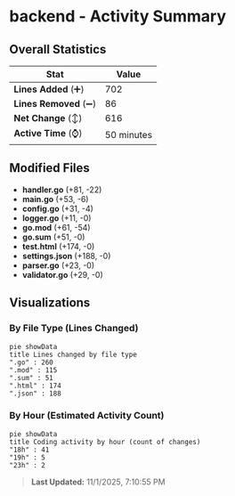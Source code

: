 # backend - Activity Summary 

## Overall Statistics

| Stat                   | Value                                                             |
| ---------------------- | ----------------------------------------------------------------- |
| **Lines Added** (➕)   | 702                                          |
| **Lines Removed** (➖) | 86                                        |
| **Net Change** (↕)    | 616                |
| **Active Time** (⌚)   | 50 minutes |


## Modified Files
- **handler.go** (+81, -22)
- **main.go** (+53, -6)
- **config.go** (+31, -4)
- **logger.go** (+11, -0)
- **go.mod** (+61, -54)
- **go.sum** (+51, -0)
- **test.html** (+174, -0)
- **settings.json** (+188, -0)
- **parser.go** (+23, -0)
- **validator.go** (+29, -0)

## Visualizations

### By File Type (Lines Changed)

```mermaid
pie showData
title Lines changed by file type
".go" : 260
".mod" : 115
".sum" : 51
".html" : 174
".json" : 188
```

### By Hour (Estimated Activity Count)

```mermaid
pie showData
title Coding activity by hour (count of changes)
"18h" : 41
"19h" : 5
"23h" : 2
```


> **Last Updated:** 11/1/2025, 7:10:55 PM
